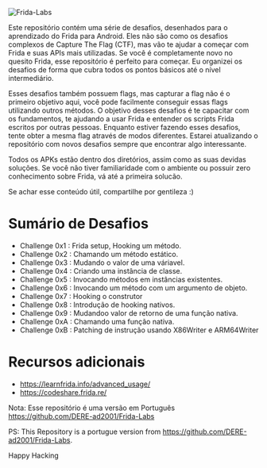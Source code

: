 
![Frida-Labs](https://github.com/DERE-ad2001/Frida-labs/assets/67110398/e5794a19-1ee7-4820-81c7-fd362f78c842)

Este repositório contém uma série de desafios, desenhados para o aprendizado do Frida para Android. Eles não são como os desafios complexos de Capture The Flag (CTF), mas vão te ajudar a começar com Frida e suas APIs mais utilizadas. Se você é completamente novo no quesito Frida, esse repositório é perfeito para começar. Eu organizei os desafios de forma que cubra todos os pontos básicos até o nível intermediário.

Esses desafios também possuem flags, mas capturar a flag não é o primeiro objetivo aqui, você pode facilmente conseguir essas flags utilizando outros métodos. O objetivo desses desafios é te capacitar com os fundamentos, te ajudando a usar Frida e entender os scripts Frida escritos por outras pessoas. Enquanto estiver fazendo esses desafios, tente obter a mesma flag através de modos diferentes. Estarei atualizando o repositório com novos desafios sempre que encontrar algo interessante.

Todos os APKs estão dentro dos diretórios, assim como as suas devidas soluções. Se você não tiver familiaridade com o ambiente ou possuir zero conhecimento sobre Frida, vá até a primeira solucão.

Se achar esse conteúdo útil, compartilhe por gentileza :)

# Sumário de Desafios
- Challenge 0x1 : Frida setup, Hooking um método.
- Challenge 0x2 : Chamando um método estático.
- Challenge 0x3 : Mudando o valor de uma váriavel.
- Challenge 0x4 : Criando uma instância de classe.
- Challenge 0x5 : Invocando métodos em instâncias existentes.
- Challenge 0x6 : Invocando um método com um argumento de objeto.
- Challenge 0x7 : Hooking o construtor
- Challenge 0x8 : Introdução de hooking nativos.
- Challenge 0x9 : Mudandoo valor de retorno de uma função nativa.
- Challenge 0xA : Chamando uma função nativa.
- Challenge 0xB : Patching de instrução usando X86Writer e ARM64Writer

# Recursos adicionais

- https://learnfrida.info/advanced_usage/
- https://codeshare.frida.re/

Nota: Esse repositório é uma versão em Português https://github.com/DERE-ad2001/Frida-Labs

PS: This Repository is a portugue version from https://github.com/DERE-ad2001/Frida-Labs.

Happy Hacking
